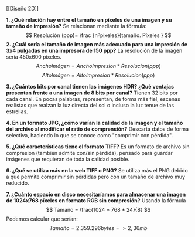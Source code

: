 [[Diseño 2D]]

**1. ¿Qué relación hay entre el tamaño en píxeles de una imagen y su tamaño de impresión?**
	Se relacionan mediante la fórmula:
		$$
	Resolución (ppp)= \frac {nºpixeles}{tamaño. Píxeles }
	$$
**2. ¿Cuál sería el tamaño de imagen más adecuado para una impresión de 3x4 pulgadas en una impresora de 150 ppp?** 
	La resolución de la imagen sería 450x600 píxeles. 
	$$
	AnchoImágen = AnchoImpresion * Resolucion(ppp) 
	$$
	$$
	AltoImágen = AltoImpresion * Resolucion(ppp)
	$$
   
**3. ¿Cuántos bits por canal tienen las imágenes HDR? ¿Qué ventajas presentan frente a una imagen de 8 bits por canal?** 
	Tienen 32 bits por cada canal. En pocas palabras, representan, de forma más fiel, escenas realistas que realzan la luz directa del sol o incluso la luz tenue de las estrellas. 
   
**4. En un formato JPG, ¿cómo varían la calidad de la imagen y el tamaño del archivo al modificar el ratio de comprensión?** 
	Descarta datos de forma selectiva, haciendo lo que se conoce como "comprimir con pérdida".
   
**5. ¿Qué características tiene el formato TIFF?** 
	Es un formato de archivo sin compresión (también admite con/sin pérdida), pensado para guardar imágenes que requieran de toda la calidad posible. 
   
**6. ¿Qué se utiliza más en la web TIFF o PNG?** 
	Se utiliza más el PNG debido a que permite comprimir sin pérdidas pero con un tamaño de archivo muy reducido. 
   
**7. ¿Cuánto espacio en disco necesitaríamos para almacenar una imagen de 1024x768 píxeles en formato RGB sin compresión?**
	Usando la fórmula 
	$$
		Tamaño = \frac{1024 * 768 * 24}{8}
	$$
	Podemos calcular que serían:
	$$
	Tamaño = 2.359.296 bytes  => 2,36mb
	$$
   